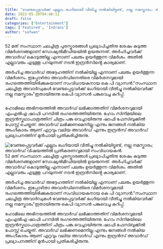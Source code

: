 ```yaml
---
title: "വേണ്ടപ്പെട്ടവർക്ക് എല്ലാം ഭംഗിയായി വീതിച്ചു നൽകിയിട്ടുണ്ട്, നല്ല നമസ്കാരം; അവാർഡ് വിഷയത്തിൽ പ്രതികരണവുമായി സംവിധായകൻ."
date: 2022-05-28T04:40:11
draft: false
categories: ["Entertainment"]
tags: ['Featured', 'Indrans']
author: "safwan"
---
```


<!-- wp:paragraph -->
<p>52 മത് സംസ്ഥാന ചലച്ചിത്ര പുരസ്കാരങ്ങൾ പ്രഖ്യാപിച്ചതിനു ശേഷം കടുത്ത വിമർശനങ്ങളാണ് സോഷ്യൽമീഡിയയിൽ ഉയരുന്നത്. അർഹിച്ചവർക്ക് അവാർഡ് കൊടുത്തില്ല എന്നാണ് പലരും ഉയർത്തുന്ന വിമർശം. അതിൽ  എല്ലാവരും എടുത്തു പറയുന്നത് നടൻ ഇന്ദ്രൻസിൻ്റെ കാര്യമാണ്.</p>
<!-- /wp:paragraph -->

<!-- wp:paragraph -->
<p>അർഹിച്ച അവാർഡ് അദ്ദേഹത്തിന് നൽകിയില്ല എന്നാണ് പലരും ഉയർത്തുന്ന വിമർശനം. ഇപ്പോഴിതാ അവാർഡിനെതിരെ വിമർശനവുമായി രംഗത്തെത്തിയിരിക്കുകയാണ് സംവിധായകനായ കെ പി വ്യാസൻ."സംസ്ഥാന ചലച്ചിത്ര അവാർഡുകൾ വേണ്ടപ്പെട്ടവർക്ക് ഭംഗിയായി വീതിച്ചു നൽകിയവർക്ക് നല്ല നമസ്കാരം"ഇതായിരുന്നു കെപി വ്യാസൻ പങ്കുവെച്ച കുറിപ്പ്.</p>
<!-- /wp:paragraph -->

<!-- wp:image {"id":336935,"sizeSlug":"large"} -->
<figure class="wp-block-image size-large"><img src="https://cdn.boolokam.com/articles/2022/05/images-15-8.jpeg" alt="" class="wp-image-336935"/></figure>
<!-- /wp:image -->

<!-- wp:paragraph -->
<p>ഹോമിലെ അഭിനയത്തിൽ അവാർഡ് ലഭിക്കാത്തതിന് വിമർശനവുമായി എംഎൽഎ ഷാഫി പറമ്പിൽ രംഗത്തെത്തിയിരുന്നു. ഹോം സിനിമയിലെ ഇന്ദ്രൻസ്കഥാപാത്രത്തിന് ചിത്രം പങ്കു വെച്ചായിരുന്നു ഷാഫി ഫേസ്ബുക്കിൽ പോസ്റ്റ് ചെയ്തത്. അവാർഡ് ലഭിക്കണമെന്നില്ല എന്നും ജനങ്ങൾ നൽകിയ അംഗീകാരം ആണ് ഏറ്റവും വലിയ അവാർഡ് എന്നും ഇന്ദ്രൻസ് അവാർഡ് പ്രഖ്യാപനത്തിന് മുൻപായി പ്രതികരിച്ചിരുന്നു.</p>
<!-- /wp:paragraph -->


![വേണ്ടപ്പെട്ടവർക്ക് എല്ലാം ഭംഗിയായി വീതിച്ചു നൽകിയിട്ടുണ്ട്, നല്ല നമസ്കാരം; അവാർഡ് വിഷയത്തിൽ പ്രതികരണവുമായി സംവിധായകൻ.](https://cdn.boolokam.com/articles/2022/05/images-15-8.jpeg)52 മത് സംസ്ഥാന ചലച്ചിത്ര പുരസ്കാരങ്ങൾ പ്രഖ്യാപിച്ചതിനു ശേഷം കടുത്ത വിമർശനങ്ങളാണ് സോഷ്യൽമീഡിയയിൽ ഉയരുന്നത്. അർഹിച്ചവർക്ക് അവാർഡ് കൊടുത്തില്ല എന്നാണ് പലരും ഉയർത്തുന്ന വിമർശം. അതിൽ എല്ലാവരും എടുത്തു പറയുന്നത് നടൻ ഇന്ദ്രൻസിൻ്റെ കാര്യമാണ്.

അർഹിച്ച അവാർഡ് അദ്ദേഹത്തിന് നൽകിയില്ല എന്നാണ് പലരും ഉയർത്തുന്ന വിമർശനം. ഇപ്പോഴിതാ അവാർഡിനെതിരെ വിമർശനവുമായി രംഗത്തെത്തിയിരിക്കുകയാണ് സംവിധായകനായ കെ പി വ്യാസൻ."സംസ്ഥാന ചലച്ചിത്ര അവാർഡുകൾ വേണ്ടപ്പെട്ടവർക്ക് ഭംഗിയായി വീതിച്ചു നൽകിയവർക്ക് നല്ല നമസ്കാരം"ഇതായിരുന്നു കെപി വ്യാസൻ പങ്കുവെച്ച കുറിപ്പ്.

ഹോമിലെ അഭിനയത്തിൽ അവാർഡ് ലഭിക്കാത്തതിന് വിമർശനവുമായി എംഎൽഎ ഷാഫി പറമ്പിൽ രംഗത്തെത്തിയിരുന്നു. ഹോം സിനിമയിലെ ഇന്ദ്രൻസ്കഥാപാത്രത്തിന് ചിത്രം പങ്കു വെച്ചായിരുന്നു ഷാഫി ഫേസ്ബുക്കിൽ പോസ്റ്റ് ചെയ്തത്. അവാർഡ് ലഭിക്കണമെന്നില്ല എന്നും ജനങ്ങൾ നൽകിയ അംഗീകാരം ആണ് ഏറ്റവും വലിയ അവാർഡ് എന്നും ഇന്ദ്രൻസ് അവാർഡ് പ്രഖ്യാപനത്തിന് മുൻപായി പ്രതികരിച്ചിരുന്നു.
